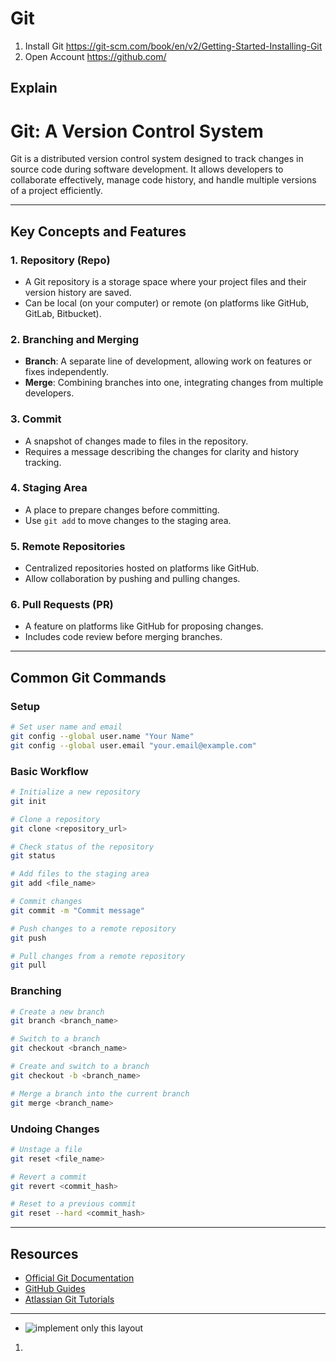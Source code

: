 # Git

1. Install Git https://git-scm.com/book/en/v2/Getting-Started-Installing-Git
2. Open Account https://github.com/

## Explain

# Git: A Version Control System

Git is a distributed version control system designed to track changes in source code during software development. It allows developers to collaborate effectively, manage code history, and handle multiple versions of a project efficiently.

---

## Key Concepts and Features

### 1. **Repository (Repo)**

- A Git repository is a storage space where your project files and their version history are saved.
- Can be local (on your computer) or remote (on platforms like GitHub, GitLab, Bitbucket).

### 2. **Branching and Merging**

- **Branch**: A separate line of development, allowing work on features or fixes independently.
- **Merge**: Combining branches into one, integrating changes from multiple developers.

### 3. **Commit**

- A snapshot of changes made to files in the repository.
- Requires a message describing the changes for clarity and history tracking.

### 4. **Staging Area**

- A place to prepare changes before committing.
- Use `git add` to move changes to the staging area.

### 5. **Remote Repositories**

- Centralized repositories hosted on platforms like GitHub.
- Allow collaboration by pushing and pulling changes.

### 6. **Pull Requests (PR)**

- A feature on platforms like GitHub for proposing changes.
- Includes code review before merging branches.

---

## Common Git Commands

### **Setup**

```bash
# Set user name and email
git config --global user.name "Your Name"
git config --global user.email "your.email@example.com"
```

### **Basic Workflow**

```bash
# Initialize a new repository
git init

# Clone a repository
git clone <repository_url>

# Check status of the repository
git status

# Add files to the staging area
git add <file_name>

# Commit changes
git commit -m "Commit message"

# Push changes to a remote repository
git push

# Pull changes from a remote repository
git pull
```

### **Branching**

```bash
# Create a new branch
git branch <branch_name>

# Switch to a branch
git checkout <branch_name>

# Create and switch to a branch
git checkout -b <branch_name>

# Merge a branch into the current branch
git merge <branch_name>
```

### **Undoing Changes**

```bash
# Unstage a file
git reset <file_name>

# Revert a commit
git revert <commit_hash>

# Reset to a previous commit
git reset --hard <commit_hash>
```

---

## Resources

- [Official Git Documentation](https://git-scm.com/doc)
- [GitHub Guides](https://guides.github.com/)
- [Atlassian Git Tutorials](https://www.atlassian.com/git/tutorials)

---

-   ![implement only this layout](https://www.nobledesktop.com/image/gitresources/git-branches-merge.png)


1.